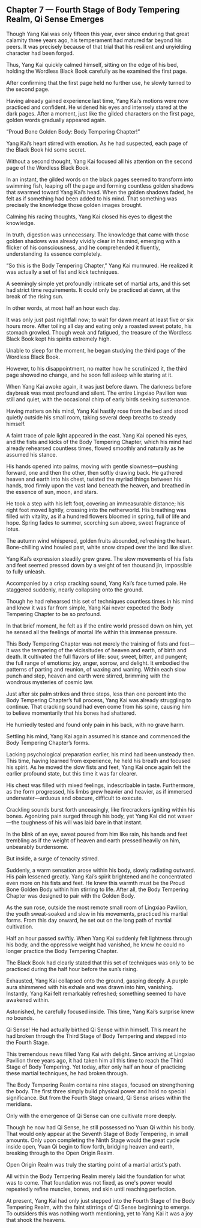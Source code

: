 ## Chapter 7 — Fourth Stage of Body Tempering Realm, Qi Sense Emerges

Though Yang Kai was only fifteen this year, ever since enduring that great calamity three years ago, his temperament had matured far beyond his peers. It was precisely because of that trial that his resilient and unyielding character had been forged.

Thus, Yang Kai quickly calmed himself, sitting on the edge of his bed, holding the Wordless Black Book carefully as he examined the first page.

After confirming that the first page held no further use, he slowly turned to the second page.

Having already gained experience last time, Yang Kai’s motions were now practiced and confident. He widened his eyes and intensely stared at the dark pages. After a moment, just like the gilded characters on the first page, golden words gradually appeared again.

“Proud Bone Golden Body: Body Tempering Chapter!”

Yang Kai’s heart stirred with emotion. As he had suspected, each page of the Black Book hid some secret.

Without a second thought, Yang Kai focused all his attention on the second page of the Wordless Black Book.

In an instant, the gilded words on the black pages seemed to transform into swimming fish, leaping off the page and forming countless golden shadows that swarmed toward Yang Kai’s head. When the golden shadows faded, he felt as if something had been added to his mind. That something was precisely the knowledge those golden images brought.

Calming his racing thoughts, Yang Kai closed his eyes to digest the knowledge.

In truth, digestion was unnecessary. The knowledge that came with those golden shadows was already vividly clear in his mind, emerging with a flicker of his consciousness, and he comprehended it fluently, understanding its essence completely.

“So this is the Body Tempering Chapter,” Yang Kai murmured. He realized it was actually a set of fist and kick techniques.

A seemingly simple yet profoundly intricate set of martial arts, and this set had strict time requirements. It could only be practiced at dawn, at the break of the rising sun.

In other words, at most half an hour each day.

It was only just past nightfall now; to wait for dawn meant at least five or six hours more. After toiling all day and eating only a roasted sweet potato, his stomach growled. Though weak and fatigued, the treasure of the Wordless Black Book kept his spirits extremely high.

Unable to sleep for the moment, he began studying the third page of the Wordless Black Book.

However, to his disappointment, no matter how he scrutinized it, the third page showed no change, and he soon fell asleep while staring at it.

When Yang Kai awoke again, it was just before dawn. The darkness before daybreak was most profound and silent. The entire Lingxiao Pavilion was still and quiet, with the occasional chirp of early birds seeking sustenance.

Having matters on his mind, Yang Kai hastily rose from the bed and stood quietly outside his small room, taking several deep breaths to steady himself.

A faint trace of pale light appeared in the east. Yang Kai opened his eyes, and the fists and kicks of the Body Tempering Chapter, which his mind had already rehearsed countless times, flowed smoothly and naturally as he assumed his stance.

His hands opened into palms, moving with gentle slowness—pushing forward, one and then the other, then softly drawing back. He gathered heaven and earth into his chest, twisted the myriad things between his hands, trod firmly upon the vast land beneath the heaven, and breathed in the essence of sun, moon, and stars.

He took a step with his left foot, covering an immeasurable distance; his right foot moved lightly, crossing into the netherworld. His breathing was filled with vitality, as if a hundred flowers bloomed in spring, full of life and hope. Spring fades to summer, scorching sun above, sweet fragrance of lotus.

The autumn wind whispered, golden fruits abounded, refreshing the heart. Bone-chilling wind howled past, white snow draped over the land like silver.

Yang Kai’s expression steadily grew grave. The slow movements of his fists and feet seemed pressed down by a weight of ten thousand jin, impossible to fully unleash.

Accompanied by a crisp cracking sound, Yang Kai’s face turned pale. He staggered suddenly, nearly collapsing onto the ground.

Though he had rehearsed this set of techniques countless times in his mind and knew it was far from simple, Yang Kai never expected the Body Tempering Chapter to be so profound.

In that brief moment, he felt as if the entire world pressed down on him, yet he sensed all the feelings of mortal life within this immense pressure.

This Body Tempering Chapter was not merely the training of fists and feet—it was the tempering of the vicissitudes of heaven and earth, of birth and death. It cultivated the full flavors of life: sour, sweet, bitter, and pungent; the full range of emotions: joy, anger, sorrow, and delight. It embodied the patterns of parting and reunion, of waxing and waning. Within each slow punch and step, heaven and earth were stirred, brimming with the wondrous mysteries of cosmic law.

Just after six palm strikes and three steps, less than one percent into the Body Tempering Chapter’s full process, Yang Kai was already struggling to continue. That cracking sound had even come from his spine, causing him to believe momentarily that his bones had shattered.

He hurriedly tested and found only pain in his back, with no grave harm.

Settling his mind, Yang Kai again assumed his stance and commenced the Body Tempering Chapter’s forms.

Lacking psychological preparation earlier, his mind had been unsteady then. This time, having learned from experience, he held his breath and focused his spirit. As he moved the slow fists and feet, Yang Kai once again felt the earlier profound state, but this time it was far clearer.

His chest was filled with mixed feelings, indescribable in taste. Furthermore, as the form progressed, his limbs grew heavier and heavier, as if immersed underwater—arduous and obscure, difficult to execute.

Crackling sounds burst forth unceasingly, like firecrackers igniting within his bones. Agonizing pain surged through his body, yet Yang Kai did not waver—the toughness of his will was laid bare in that instant.

In the blink of an eye, sweat poured from him like rain, his hands and feet trembling as if the weight of heaven and earth pressed heavily on him, unbearably burdensome.

But inside, a surge of tenacity stirred.

Suddenly, a warm sensation arose within his body, slowly radiating outward. His pain lessened greatly. Yang Kai’s spirit brightened and he concentrated even more on his fists and feet. He knew this warmth must be the Proud Bone Golden Body within him stirring to life. After all, the Body Tempering Chapter was designed to pair with the Golden Body.

As the sun rose, outside the most remote small room of Lingxiao Pavilion, the youth sweat-soaked and slow in his movements, practiced his martial forms. From this day onward, he set out on the long path of martial cultivation.

Half an hour passed swiftly. When Yang Kai suddenly felt lightness through his body, and the oppressive weight had vanished, he knew he could no longer practice the Body Tempering Chapter.

The Black Book had clearly stated that this set of techniques was only to be practiced during the half hour before the sun’s rising.

Exhausted, Yang Kai collapsed onto the ground, gasping deeply. A purple aura shimmered with his exhale and was drawn into him, vanishing. Instantly, Yang Kai felt remarkably refreshed; something seemed to have awakened within.

Astonished, he carefully focused inside. This time, Yang Kai’s surprise knew no bounds.

Qi Sense! He had actually birthed Qi Sense within himself. This meant he had broken through the Third Stage of Body Tempering and stepped into the Fourth Stage.

This tremendous news filled Yang Kai with delight. Since arriving at Lingxiao Pavilion three years ago, it had taken him all this time to reach the Third Stage of Body Tempering. Yet today, after only half an hour of practicing these martial techniques, he had broken through.

The Body Tempering Realm contains nine stages, focused on strengthening the body. The first three simply build physical power and hold no special significance. But from the Fourth Stage onward, Qi Sense arises within the meridians.

Only with the emergence of Qi Sense can one cultivate more deeply.

Though he now had Qi Sense, he still possessed no Yuan Qi within his body. That would only appear at the Seventh Stage of Body Tempering, in small amounts. Only upon completing the Ninth Stage would the great cycle inside open, Yuan Qi begin to flow forth, bridging heaven and earth, breaking through to the Open Origin Realm.

Open Origin Realm was truly the starting point of a martial artist’s path.

All within the Body Tempering Realm merely laid the foundation for what was to come. That foundation was not fixed, as one's power would repeatedly refine muscles, bones, and skin until reaching perfection.

At present, Yang Kai had only just stepped into the Fourth Stage of the Body Tempering Realm, with the faint stirrings of Qi Sense beginning to emerge. To outsiders this was nothing worth mentioning, yet to Yang Kai it was a joy that shook the heavens.